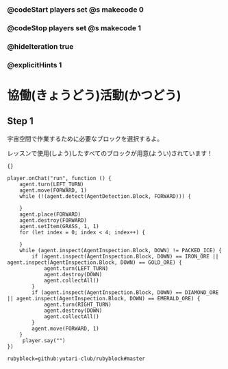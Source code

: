 ### @codeStart players set @s makecode 0
### @codeStop players set @s makecode 1

### @hideIteration true
### @explicitHints 1


# 協働(きょうどう)活動(かつどう)
<!-- # Collaborative activity -->

## Step 1
宇宙空間で作業するために必要なブロックを選択するよ。<br>

レッスンで使用(しよう)したすべてのブロックが用意(ようい)されています！<br>

<!-- Select the blocks you need to work in space. You will find all the blocks we have used throughout the lessons for you to use! -->

```template
{}
```

```ghost
player.onChat("run", function () {
    agent.turn(LEFT_TURN)
    agent.move(FORWARD, 1)
    while (!(agent.detect(AgentDetection.Block, FORWARD))) {
    	
    }
    agent.place(FORWARD)
    agent.destroy(FORWARD)
    agent.setItem(GRASS, 1, 1)
    for (let index = 0; index < 4; index++) {
    	
    }
    while (agent.inspect(AgentInspection.Block, DOWN) != PACKED_ICE) {
        if (agent.inspect(AgentInspection.Block, DOWN) == IRON_ORE || agent.inspect(AgentInspection.Block, DOWN) == GOLD_ORE) {
            agent.turn(LEFT_TURN)
            agent.destroy(DOWN)
            agent.collectAll()
        }
        if (agent.inspect(AgentInspection.Block, DOWN) == DIAMOND_ORE || agent.inspect(AgentInspection.Block, DOWN) == EMERALD_ORE) {
            agent.turn(RIGHT_TURN)
            agent.destroy(DOWN)
            agent.collectAll()
        }
        agent.move(FORWARD, 1)
    }
     player.say("")
})
``` 
```package
rubyblock=github:yutari-club/rubyblock#master
```

